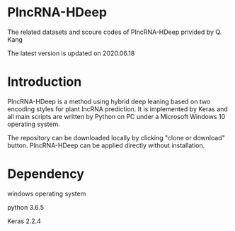 # PlncRNA-HDeep
The related datasets and scoure codes of PlncRNA-HDeep privided by Q. Kang

The latest version is updated on 2020.06.18

# Introduction
PlncRNA-HDeep is a method using hybrid deep leaning based on two encoding styles for plant lncRNA prediction. It is implemented by Keras and all main scripts are written by Python on PC under a Microsoft Windows 10 operating system.

The repository can be downloaded locally by clicking "clone or download" button. PlncRNA-HDeep can be applied directly without installation.

# Dependency
windows operating system

python 3.6.5

Keras 2.2.4
